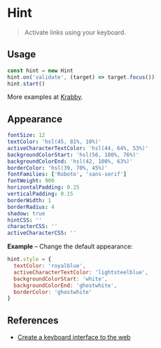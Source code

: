 # Hint

> Activate links using your keyboard.

## Usage

``` javascript
const hint = new Hint
hint.on('validate', (target) => target.focus())
hint.start()
```

More examples at [Krabby].

## Appearance

``` yaml
fontSize: 12
textColor: 'hsl(45, 81%, 10%)'
activeCharacterTextColor: 'hsl(44, 64%, 53%)'
backgroundColorStart: 'hsl(56, 100%, 76%)'
backgroundColorEnd: 'hsl(42, 100%, 63%)'
borderColor: 'hsl(39, 70%, 45%)'
fontFamilies: ['Roboto', 'sans-serif']
fontWeight: 900
horizontalPadding: 0.25
verticalPadding: 0.15
borderWidth: 1
borderRadius: 4
shadow: true
hintCSS: ''
characterCSS: ''
activeCharacterCSS: ''
```

**Example** – Change the default appearance:

``` javascript
hint.style = {
  textColor: 'royalblue',
  activeCharacterTextColor: 'lightsteelblue',
  backgroundColorStart: 'white',
  backgroundColorEnd: 'ghostwhite',
  borderColor: 'ghostwhite'
}
```

## References

- [Create a keyboard interface to the web]

[Krabby]: https://krabby.netlify.com
[Create a keyboard interface to the web]: https://alexherbo2.github.io/blog/chrome/create-a-keyboard-interface-to-the-web/
